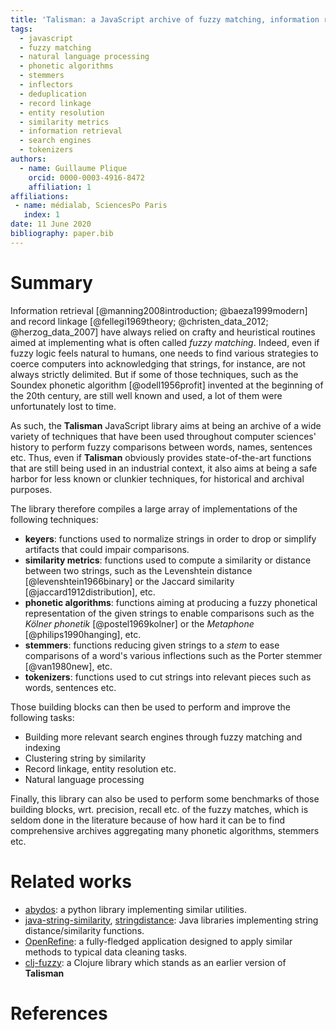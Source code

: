 ```yaml
---
title: 'Talisman: a JavaScript archive of fuzzy matching, information retrieval and record linkage building blocks'
tags:
  - javascript
  - fuzzy matching
  - natural language processing
  - phonetic algorithms
  - stemmers
  - inflectors
  - deduplication
  - record linkage
  - entity resolution
  - similarity metrics
  - information retrieval
  - search engines
  - tokenizers
authors:
  - name: Guillaume Plique
    orcid: 0000-0003-4916-8472
    affiliation: 1
affiliations:
 - name: médialab, SciencesPo Paris
   index: 1
date: 11 June 2020
bibliography: paper.bib
---
```


# Summary

Information retrieval [@manning2008introduction; @baeza1999modern] and record linkage [@fellegi1969theory; @christen_data_2012; @herzog_data_2007] have always relied on crafty and heuristical routines aimed at implementing what is often called *fuzzy matching*. Indeed, even if fuzzy logic feels natural to humans, one needs to find various strategies to coerce computers into acknowledging that strings, for instance, are not always strictly delimited. But if some of those techniques, such as the Soundex phonetic algorithm [@odell1956profit] invented at the beginning of the 20th century, are still well known and used, a lot of them were unfortunately lost to time.

As such, the **Talisman** JavaScript library aims at being an archive of a wide variety of techniques that have been used throughout computer sciences' history to perform fuzzy comparisons between words, names, sentences etc. Thus, even if **Talisman** obviously provides state-of-the-art functions that are still being used in an industrial context, it also aims at being a safe harbor for less known or clunkier techniques, for historical and archival purposes.

The library therefore compiles a large array of implementations of the following techniques:

* **keyers**: functions used to normalize strings in order to drop or simplify artifacts that could impair comparisons.
* **similarity metrics**: functions used to compute a similarity or distance between two strings, such as the Levenshtein distance [@levenshtein1966binary] or the Jaccard similarity [@jaccard1912distribution], etc.
* **phonetic algorithms**: functions aiming at producing a fuzzy phonetical representation of the given strings to enable comparisons such as the *Kölner phonetik* [@postel1969kolner] or the *Metaphone* [@philips1990hanging], etc.
* **stemmers**: functions reducing given strings to a *stem* to ease comparisons of a word's various inflections such as the Porter stemmer [@van1980new], etc.
* **tokenizers**: functions used to cut strings into relevant pieces such as words, sentences etc.

Those building blocks can then be used to perform and improve the following tasks:

* Building more relevant search engines through fuzzy matching and indexing
* Clustering string by similarity
* Record linkage, entity resolution etc.
* Natural language processing

Finally, this library can also be used to perform some benchmarks of those building blocks, wrt. precision, recall etc. of the fuzzy matches, which is seldom done in the literature because of how hard it can be to find comprehensive archives aggregating many phonetic algorithms, stemmers etc.

# Related works

* [abydos](https://github.com/chrislit/abydos): a python library implementing similar utilities.
* [java-string-similarity](https://github.com/tdebatty/java-string-similarity), [stringdistance](https://github.com/vickumar1981/stringdistance): Java libraries implementing string distance/similarity functions.
* [OpenRefine](https://openrefine.org/): a fully-fledged application designed to apply similar methods to typical data cleaning tasks.
* [clj-fuzzy](https://github.com/Yomguithereal/clj-fuzzy): a Clojure library which stands as an earlier version of **Talisman**

# References
